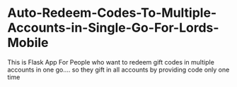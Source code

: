 # Auto-Redeem-Codes-To-Multiple-Accounts-in-Single-Go-For-Lords-Mobile

This is Flask App For People who want to redeem gift codes in multiple accounts in one go.... so they gift in all accounts by providing code only one time
